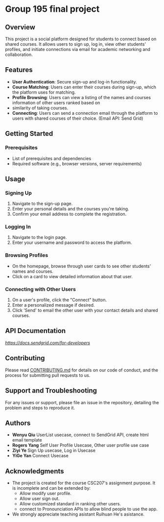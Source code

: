 

# Group 195 final project

## Overview

This project is a social platform designed for students to connect based on shared courses. It allows users to sign up, log in, view other students' profiles, and initiate connections via email for academic networking and collaboration.

## Features

- **User Authentication**: Secure sign-up and log-in functionality.
- **Course Matching**: Users can enter their courses during sign-up, which the platform uses for matching.
- **Profile Browsing**: Users can view a listing of the names and courses information of other users ranked based on
- similarity of taking courses.
- **Connecting**: Users can send a connection email through the platform to users with shared courses of their choice.
  (Email API: Send Grid)

## Getting Started

### Prerequisites

- List of prerequisites and dependencies
- Required software (e.g., browser versions, server requirements)


## Usage

### Signing Up

1. Navigate to the sign-up page.
2. Enter your personal details and the courses you're taking.
3. Confirm your email address to complete the registration.

### Logging In

1. Navigate to the login page.
2. Enter your username and password to access the platform.

### Browsing Profiles

- On the homepage, browse through user cards to see other students' names and courses.
- Click on a card to view detailed information about that user.

### Connecting with Other Users

1. On a user's profile, click the "Connect" button.
2. Enter a personalized message if desired.
3. Click 'Send' to email the other user with your contact details and shared courses.

## API Documentation

*https://docs.sendgrid.com/for-developers*

## Contributing

Please read [CONTRIBUTING.md](link-to-your-contributing-file) for details on our code of conduct, and the process for submitting pull requests to us.

## Support and Troubleshooting

For any issues or support, please file an issue in the repository, detailing the problem and steps to reproduce it.

## Authors

- **Wenyu Qiu**  UserList usecase, connect to SendGrid API, create html email template
- **Rogers Yang** Self User Profile Usecase, Other user profile use case
- **Ziyi Ye** Sign Up usecase, Log in Usecase
- **YiGe Yan** Connect Usecase 

## Acknowledgments

- The project is created for the course CSC207's assignment purpose. It is incomplete and can be extended by: 
  - Allow modify user profile. 
  - Allow user sign out. 
  - Allow customized standard in ranking other users. 
  - connect to Pronounciation APIs to allow blind people to use the app.
- We strongly appreciate teaching asistant Ruihuan He's asistance.

